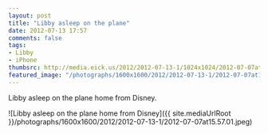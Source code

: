 ```yaml
---
layout: post
title: "Libby asleep on the plane"
date: 2012-07-13 17:57
comments: false
tags: 
- Libby
- iPhone
thumbsrc: http://media.eick.us/2012/2012-07-13-1/1024x1024/2012-07-07at15.57.01.jpeg
featured_image: "/photographs/1600x1600/2012/2012-07-13-1/2012-07-07at15.57.01.jpeg"
---
```

Libby asleep on the plane home from Disney.


![Libby asleep on the plane home from Disney]({{ site.mediaUrlRoot }}/photographs/1600x1600/2012/2012-07-13-1/2012-07-07at15.57.01.jpeg)
